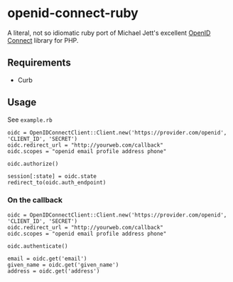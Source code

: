 # openid-connect-ruby

A literal, not so idiomatic ruby port of Michael Jett's excellent [OpenID Connect](https://github.com/jumbojett/OpenID-Connect-PHP) library for PHP.

## Requirements
- Curb

## Usage
See `example.rb`
```
oidc = OpenIDConnectClient::Client.new('https://provider.com/openid', 'CLIENT_ID', 'SECRET')
oidc.redirect_url = "http://yourweb.com/callback"
oidc.scopes = "openid email profile address phone"

oidc.authorize()
        
session[:state] = oidc.state
redirect_to(oidc.auth_endpoint)
```

### On the callback
```
oidc = OpenIDConnectClient::Client.new('https://provider.com/openid', 'CLIENT_ID', 'SECRET')
oidc.redirect_url = "http://yourweb.com/callback"
oidc.scopes = "openid email profile address phone"

oidc.authenticate()
        
email = oidc.get('email')
given_name = oidc.get('given_name')
address = oidc.get('address')
```